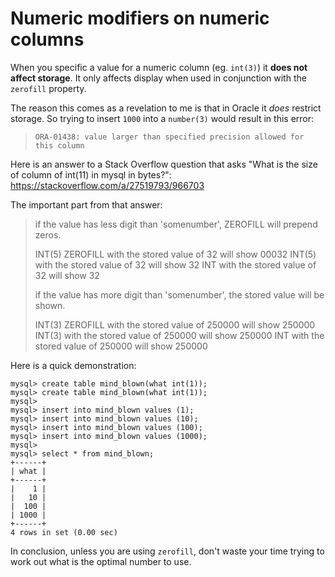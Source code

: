 # Numeric modifiers on numeric columns

When you specific a value for a numeric column (eg. `int(3)`) it **does not affect storage**. It only affects display when used in conjunction with the `zerofill` property.

The reason this comes as a revelation to me is that in Oracle it *does* restrict storage. So trying to insert `1000` into a `number(3)` would result in this error:

>  `ORA-01438: value larger than specified precision allowed for this column`

Here is an answer to a Stack Overflow question that asks "What is the size of column of int(11) in mysql in bytes?": <https://stackoverflow.com/a/27519793/966703>

The important part from that answer:

> if the value has less digit than 'somenumber', ZEROFILL will prepend zeros.
>
> INT(5) ZEROFILL with the stored value of 32 will show 00032
> INT(5) with the stored value of 32 will show 32
> INT with the stored value of 32 will show 32
>
> if the value has more digit than 'somenumber', the stored value will be shown.
>
> INT(3) ZEROFILL with the stored value of 250000 will show 250000
> INT(3) with the stored value of 250000 will show 250000
> INT with the stored value of 250000 will show 250000

Here is a quick demonstration:

```mysql
mysql> create table mind_blown(what int(1));
mysql> create table mind_blown(what int(1));
mysql>
mysql> insert into mind_blown values (1);
mysql> insert into mind_blown values (10);
mysql> insert into mind_blown values (100);
mysql> insert into mind_blown values (1000);
mysql>
mysql> select * from mind_blown;
+------+
| what |
+------+
|    1 |
|   10 |
|  100 |
| 1000 |
+------+
4 rows in set (0.00 sec)
```

In conclusion, unless you are using `zerofill`, don't waste your time trying to work out what is the optimal number to use.
